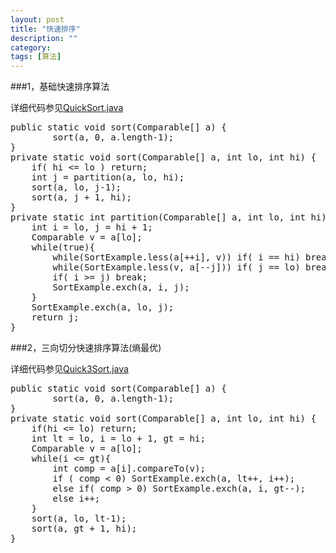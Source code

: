 ```yaml
---
layout: post
title: "快速排序"
description: ""
category: 
tags: [算法]
---
```



###1，基础快速排序算法  

详细代码参见[QuickSort.java](https://github.com/agileluo/algorithms_learn/blob/master/sort/QuickSort.java)
<pre>
public static void sort(Comparable[] a) {
		sort(a, 0, a.length-1);
}
private static void sort(Comparable[] a, int lo, int hi) {
	if( hi <= lo ) return;
	int j = partition(a, lo, hi);
	sort(a, lo, j-1);
	sort(a, j + 1, hi);
}
private static int partition(Comparable[] a, int lo, int hi) {
	int i = lo, j = hi + 1;
	Comparable v = a[lo];
	while(true){
		while(SortExample.less(a[++i], v)) if( i == hi) break;
		while(SortExample.less(v, a[--j])) if( j == lo) break;
		if( i >= j) break;
		SortExample.exch(a, i, j);
	}
	SortExample.exch(a, lo, j);
	return j;
}
</pre>

###2，三向切分快速排序算法(熵最优)  

详细代码参见[Quick3Sort.java](https://github.com/agileluo/algorithms_learn/blob/master/sort/Quick3Sort.java)
<pre>
public static void sort(Comparable[] a) {
		sort(a, 0, a.length-1);
}
private static void sort(Comparable[] a, int lo, int hi) {
	if(hi <= lo) return;
	int lt = lo, i = lo + 1, gt = hi;
	Comparable v = a[lo];
	while(i <= gt){
		int comp = a[i].compareTo(v);
		if ( comp < 0) SortExample.exch(a, lt++, i++);
		else if( comp > 0) SortExample.exch(a, i, gt--);
		else i++;
	}
	sort(a, lo, lt-1);
	sort(a, gt + 1, hi);
}
</pre>